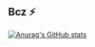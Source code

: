 ## Bcz ⚡


[![Anurag's GitHub stats](https://github-readme-stats.vercel.app/api?username=BestBcz)](https://github.com/anuraghazra/github-readme-stats)

